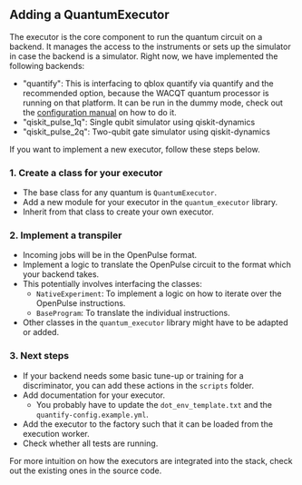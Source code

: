 ## Adding a QuantumExecutor

The executor is the core component to run the quantum circuit on a backend.
It manages the access to the instruments or sets up the simulator in case the backend is a simulator.
Right now, we have implemented the following backends:
- "quantify": This is interfacing to qblox quantify via quantify and the recommended option, because the WACQT quantum processor is running on that platform. It can be run in the dummy mode, check out the [configuration manual](./configuration.md) on how to do it.
- "qiskit_pulse_1q": Single qubit simulator using qiskit-dynamics
- "qiskit_pulse_2q": Two-qubit gate simulator using qiskit-dynamics

If you want to implement a new executor, follow these steps below.

### 1. Create a class for your executor
- The base class for any quantum is `QuantumExecutor`.
- Add a new module for your executor in the `quantum_executor` library.
- Inherit from that class to create your own executor.

### 2. Implement a transpiler
- Incoming jobs will be in the OpenPulse format.
- Implement a logic to translate the OpenPulse circuit to the format which your backend takes.
- This potentially involves interfacing the classes:
  - `NativeExperiment`: To implement a logic on how to iterate over the OpenPulse instructions.
  - `BaseProgram`: To translate the individual instructions.
- Other classes in the `quantum_executor` library might have to be adapted or added.

### 3. Next steps
- If your backend needs some basic tune-up or training for a discriminator, you can add these actions in the `scripts` folder.
- Add documentation for your executor.
  - You probably have to update the `dot_env_template.txt` and the `quantify-config.example.yml`.
- Add the executor to the factory such that it can be loaded from the execution worker.
- Check whether all tests are running.

For more intuition on how the executors are integrated into the stack, check out the existing ones in the source code.
